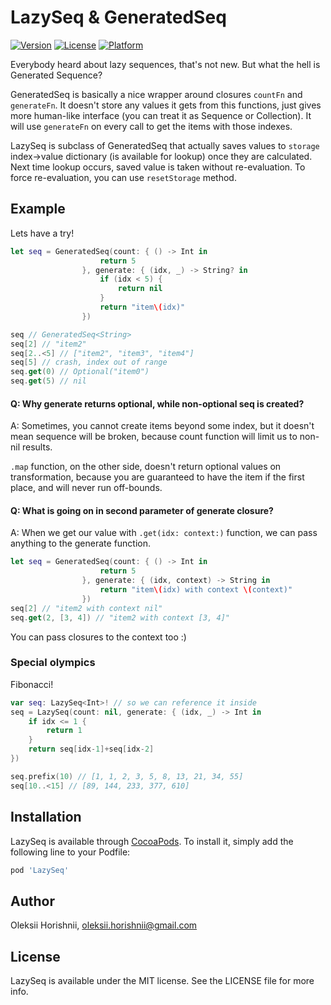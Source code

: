 # LazySeq & GeneratedSeq

[![Version](https://img.shields.io/cocoapods/v/LazySeq.svg?style=flat)](http://cocoapods.org/pods/LazySeq)
[![License](https://img.shields.io/cocoapods/l/LazySeq.svg?style=flat)](http://cocoapods.org/pods/LazySeq)
[![Platform](https://img.shields.io/cocoapods/p/LazySeq.svg?style=flat)](http://cocoapods.org/pods/LazySeq)

Everybody heard about lazy sequences, that's not new. But what the hell is Generated Sequence?

GeneratedSeq is basically a nice wrapper around closures `countFn` and `generateFn`. It doesn't store any values it gets from this functions, just gives more human-like interface (you can treat it as Sequence or Collection). It will use `generateFn` on every call to get the items with those indexes.

LazySeq is subclass of GeneratedSeq that actually saves values to `storage` index->value dictionary (is available for lookup) once they are calculated. Next time lookup occurs, saved value is taken without re-evaluation. To force re-evaluation, you can use `resetStorage` method.

## Example

Lets have a try!

```swift
let seq = GeneratedSeq(count: { () -> Int in
                    return 5
                }, generate: { (idx, _) -> String? in
                    if (idx < 5) {
                        return nil
                    }
                    return "item\(idx)"
                })

seq // GeneratedSeq<String>
seq[2] // "item2"
seq[2..<5] // ["item2", "item3", "item4"]
seq[5] // crash, index out of range
seq.get(0) // Optional("item0")
seq.get(5) // nil
```

#### Q: Why generate returns optional, while non-optional seq is created?

A: Sometimes, you cannot create items beyond some index, but it doesn't mean sequence will be broken, because count function will limit us to non-nil results.

`.map` function, on the other side, doesn't return optional values on transformation, because you are guaranteed to have the item if the first place, and will never run off-bounds.

#### Q: What is going on in second parameter of generate closure?

A: When we get our value with `.get(idx: context:)` function, we can pass anything to the generate function.

```swift
let seq = GeneratedSeq(count: { () -> Int in
                    return 5
                }, generate: { (idx, context) -> String in
                    return "item\(idx) with context \(context)"
                })
seq[2] // "item2 with context nil"
seq.get(2, [3, 4]) // "item2 with context [3, 4]"
```

You can pass closures to the context too :)

### Special olympics

Fibonacci!

```swift
var seq: LazySeq<Int>! // so we can reference it inside
seq = LazySeq(count: nil, generate: { (idx, _) -> Int in
    if idx <= 1 {
        return 1
    }
    return seq[idx-1]+seq[idx-2]
})

seq.prefix(10) // [1, 1, 2, 3, 5, 8, 13, 21, 34, 55]
seq[10..<15] // [89, 144, 233, 377, 610]
```

## Installation

LazySeq is available through [CocoaPods](http://cocoapods.org). To install
it, simply add the following line to your Podfile:

```ruby
pod 'LazySeq'
```

## Author

Oleksii Horishnii, oleksii.horishnii@gmail.com

## License

LazySeq is available under the MIT license. See the LICENSE file for more info.
